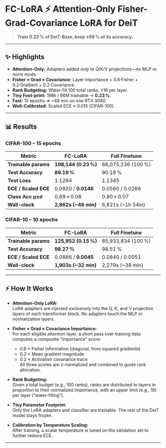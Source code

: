 # FC-LoRA ⚡ Attention-Only Fisher-Grad-Covariance LoRA for DeiT

> **Train 0.23 % of DeiT-Base, keep ≥99 % of its accuracy.**

---

## ✨ Highlights

- **Attention-Only:** Adapters added *only* to Q/K/V projections—no MLP or norm mods.
- **Fisher × Grad × Covariance:** Layer importance = 0.6·Fisher + 0.2·Gradient + 0.2·Covariance.
- **Rank Budgeting:** Water-fill 100 total ranks, ≤16 per layer.
- **Tiny Foot-print:** 198k / 86M trainable → **0.23 %**.
- **Fast:** 15 epochs ⇒ ~48 min on one RTX 3090.
- **Well-Calibrated:** Scaled ECE ≈ 0.015 (CIFAR-100).

---

## 📊 Results

### CIFAR-100 – 15 epochs

| Metric               | FC-LoRA                | Full Finetune        |
|----------------------|------------------------|----------------------|
| **Trainable params** | **198,144 (0.23 %)**   | 86,075,236 (100 %)   |
| **Test Accuracy**    | **89.19 %**            | 90.18 %              |
| **Test Loss**        | 1.1284                 | 1.1345               |
| **ECE / Scaled ECE** | 0.0920 / **0.0146**    | 0.0560 / 0.0266      |
| **Class Acc µ±σ**    | 0.89 ± 0.08            | 0.90 ± 0.07          |
| **Wall-clock**       | **2,862s (~48 min)**   | 6,821s (~1h 54m)     |

### CIFAR-10 – 10 epochs

| Metric               | FC-LoRA                | Full Finetune      |
|----------------------|------------------------|--------------------|
| **Trainable params** | **125,952 (0.15 %)**   | 85,933,834 (100 %) |
| **Test Accuracy**    | **98.27 %**            | 98.51 %            |
| **ECE / Scaled ECE** | 0.0886 / **0.0045**    | 0.0840 / 0.0051    |
| **Wall-clock**       | **1,903s (~32 min)**   | 2,279s (~38 min)   |

---

## ⚡ How It Works

- **Attention-Only LoRA:**  
  LoRA adapters are injected *exclusively* into the Q, K, and V projection layers of each transformer block. No adapters touch the MLP or normalization layers.

- **Fisher × Grad × Covariance Importance:**  
  For each eligible attention layer, a short pass over training data computes a composite “importance” score:
    - 0.6 × Fisher information (diagonal, from squared gradients)
    - 0.2 × Mean gradient magnitude
    - 0.2 × Activation covariance trace  
  All three scores are z-normalized and combined to guide rank allocation.

- **Rank Budgeting:**  
  Given a total budget (e.g., 100 ranks), ranks are distributed to layers in proportion to their normalized importance, with an upper limit (e.g., 16) per layer (“water-filling”).

- **Tiny Parameter Footprint:**  
  Only the LoRA adapters and classifier are trainable. The rest of the DeiT model stays frozen.

- **Calibration by Temperature Scaling:**  
  After training, a scalar temperature is tuned on the validation set to further reduce ECE.

---


